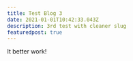 ```yaml
---
title: Test Blog 3
date: 2021-01-01T10:42:33.043Z
description: 3rd test with cleaner slug
featuredpost: true
---
```


It better work!
